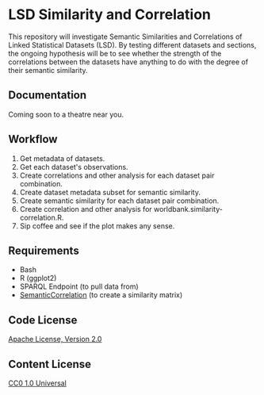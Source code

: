 # LSD Similarity and Correlation

This repository will investigate Semantic Similarities and Correlations of Linked Statistical Datasets (LSD). By testing different datasets and sections, the ongoing hypothesis will be to see whether the strength of the correlations between the datasets have anything to do with the degree of their semantic similarity.


## Documentation
Coming soon to a theatre near you.


## Workflow

1. Get metadata of datasets.
2. Get each dataset's observations.
3. Create correlations and other analysis for each dataset pair combination.
4. Create dataset metadata subset for semantic similarity.
5. Create semantic similarity for each dataset pair combination.
6. Create correlation and other analysis for worldbank.similarity-correlation.R.
7. Sip coffee and see if the plot makes any sense.


## Requirements

* Bash
* R (ggplot2)
* SPARQL Endpoint (to pull data from)
* [SemanticCorrelation](https://github.com/albertmeronyo/SemanticCorrelation) (to create a similarity matrix)


## Code License
[Apache License, Version 2.0](http://www.apache.org/licenses/LICENSE-2.0)


## Content License
[CC0 1.0 Universal](http://creativecommons.org/publicdomain/zero/1.0/)

